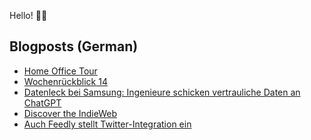 Hello! 👋🏻

## Blogposts (German)
<!-- BLOG-POST-LIST:START -->
- [Home Office Tour](https://maurice-renck.de/de/notes/2023/home-office-tour)
- [Wochenrückblick 14](https://maurice-renck.de/de/blog/2023/kw14)
- [Datenleck bei Samsung: Ingenieure schicken vertrauliche Daten an ChatGPT](https://maurice-renck.de/de/notes/2023/1680944347)
- [Discover the IndieWeb](https://maurice-renck.de/de/notes/2023/discover-the-indieweb)
- [Auch Feedly stellt Twitter-Integration ein](https://maurice-renck.de/de/notes/2023/auch-feedly-stellt-twitter-integration-ein)
<!-- BLOG-POST-LIST:END -->

<!--
**mauricerenck/mauricerenck** is a ✨ _special_ ✨ repository because its `README.md` (this file) appears on your GitHub profile.

Here are some ideas to get you started:

- 🔭 I’m currently working on ...
- 🌱 I’m currently learning ...
- 👯 I’m looking to collaborate on ...
- 🤔 I’m looking for help with ...
- 💬 Ask me about ...
- 📫 How to reach me: ...
- 😄 Pronouns: ...
- ⚡ Fun fact: ...
-->
